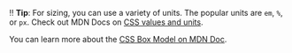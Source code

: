 :bangbang: **Tip**: For sizing, you can use a variety of units. The popular units are `em`, `%`, or `px`. Check out MDN Docs on [CSS values and units](https://developer.mozilla.org/en-US/docs/Learn/CSS/Building_blocks/Values_and_units).

You can learn more about the [CSS Box Model on MDN Doc](https://developer.mozilla.org/en-US/docs/Web/CSS/CSS_Box_Model/Introduction_to_the_CSS_box_model).
